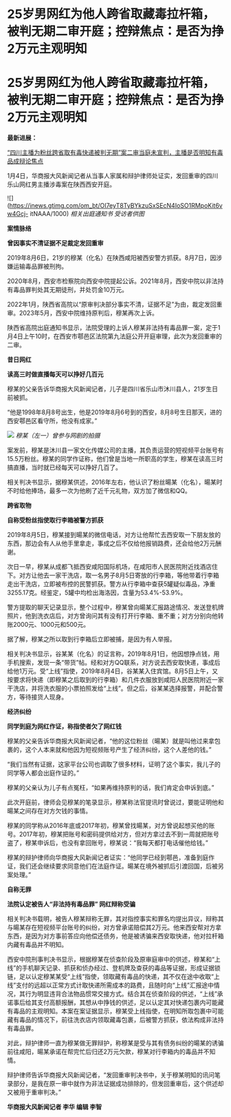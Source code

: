 # 25岁男网红为他人跨省取藏毒拉杆箱，被判无期二审开庭；控辩焦点：是否为挣2万元主观明知

# 25岁男网红为他人跨省取藏毒拉杆箱，被判无期二审开庭；控辩焦点：是否为挣2万元主观明知

**最新进展：**

[“四川主播为粉丝跨省取有毒快递被判无期”案二审当庭未宣判，主播是否明知有毒品成辩论焦点
](https://news.qq.com/rain/a/20240104A08MVL00)

1月4日，华商报大风新闻记者从当事人家属和辩护律师处证实，发回重审的四川乐山网红男主播涉毒案在陕西西安开庭。

![](https://inews.gtimg.com/om_bt/OI7eyT8TyBYkzuSxSEcN4IoSO1RMpoKit6vw4Gcj-
itNAAA/1000) _相关出庭通知书 受访者供图_

**案情脉络**

**曾因事实不清证据不足裁定发回重审**

2019年8月6日，21岁的穆某（化名）在陕西咸阳被西安警方抓获。8月7日，因涉嫌运输毒品罪被刑拘。

2020年8月，西安市检察院向西安中院提起公诉。2021年8月，西安中院以非法持有毒品罪判处其无期徒刑，并处罚金10万元。

2022年1月，陕西省高院以“原审判决部分事实不清，证据不足”为由，裁定发回重审。2023年5月，西安中院维持原判后，穆某再次上诉。

陕西省高院出庭通知书显示，法院受理的上诉人穆某非法持有毒品罪一案，定于1月4日上午10时，在西安市鄠邑区法院第九法庭公开开庭审理，此次为发回重审的二审。

**昔日网红**

**读高三时做直播每天可以挣好几百元**

穆某的父亲告诉华商报大风新闻记者，儿子是四川省乐山市沐川县人，21岁生日前被抓。

“他是1998年8月8号出生，他是2019年8月6号到的西安，8月8号生日那天，进的西安鄠邑区看守所，他没有成家。”

![](https://inews.gtimg.com/om_bt/OlPLYJuvIbgA1LT4AwiiFMZuUwFXFtzsnT7bZ6sVVkpBEAA/1000)
_穆某（左一）曾参与网剧的拍摄_

案发前，穆某是沐川县一家文化传媒公司的主播，其负责运营的短视频平台账号有15.5万粉丝。穆某的同学作证称，他们曾是当地一所职高的学生，穆某在读高三时搞直播，当时就已经每天可以挣好几百了。

相关判决书显示，据穆某供述，2016年左右，他认识了粉丝暘某（化名），暘某时不时给他捧场，最多一次为他刷了近千元礼物，双方加了微信和QQ。

**跨省取物**

**自称受粉丝指使取行李箱被警方抓获**

2019年8月5日，穆某接到暘某的微信电话，对方让他帮忙去西安取一下朋友放的东西，那边会有人从他手里拿走，事成之后不仅给他报销路费，还会给他2万元酬谢。

次日一早，穆某从成都飞抵西安咸阳国际机场，在咸阳市人民医院附近找酒店住下。对方让他去一家干洗店，取一名男子8月5日寄放的行李箱，等他带着行李箱走出干洗店，立即被布控的民警抓获。警方从行李箱中查获5罐疑似毒品，净重3255.17克。经鉴定，5罐中均检出海洛因，含量为53.4%-53.9%。

警方提取的聊天记录显示，整个过程中，穆某曾向暘某汇报路途情况、发送登机牌照片，他到洗衣店后，对方曾询问其有没有打开行李箱、重不重；对方分别向他转账2000元、1000元和500元。

据了解，穆某之所以取到行李箱后立即被捕，是因为有人举报。

相关判决书显示，谷某某（化名）的证言称，2019年8月1日，他因想挣点钱，用手机搜索，发现一条“带货”帖。经和对方QQ联系，对方说去西安取快递，事成后给他1万元。受“上线”指使，2019年8月4日，谷某某入住宾馆。8月5日上午，又按要求将快递（即穆某之后取到的行李箱）和几件衣服放到咸阳人民医院附近一家干洗店，并将洗衣服的小票拍照发给“上线”。但之后，谷某某选择报警，并配合警方，等待接货人现身。

**经济纠纷**

**同学到庭为网红作证，称指使者欠了网红钱**

穆某的父亲告诉华商报大风新闻记者，“他的这位粉丝（暘某）就是叫他过来拿包裹的，这个人本来就和他因为短视频账号产生了经济纠纷，这个人差他的钱。”

“我们当然有证据，这家平台公司也调取了很多材料，证明了这个事实，我儿子的同学等人都会出庭作证的。”

穆某的父亲认为儿子有点冤枉，“如果再维持原判的话，我们肯定会申诉到底。”

此次开庭前，律师会见穆某的笔录显示，穆某称法官提讯时曾说过，要能证明他和暘某之间存在对方欠钱的事情。

穆某的同学称从2016年底或2017年初，穆某曾找暘某，对方曾说起想买他的账号。2017年初，穆某把账号和密码提供给对方，但对方拿过去不到一周就把账号盗了，穆某申诉后，也没有拿回账号，穆某说：“我每天都打电话催他给钱。”

穆某的辩护律师向华商报大风新闻记者证实：“他同学已经到鄠邑，准备到庭作证，我们还会继续要求同意他们在法庭作证。暘某在境外被抓后引渡回国，后被另案处理。”

**自称无罪**

**法院认定被告人“非法持有毒品罪” 网红辩称受骗**

相关判决书载明，被告人穆某辩称无罪，其对指控事实和罪名均提出异议，辩称其与暘某存在短视频平台账号的纠纷，对方曾承诺赔偿其2万元。他来西安帮对方拿东西，是因为对方事前答应向他偿还债务，他是被诱骗来西安取快递，他对拉杆箱内藏有毒品并不明知。

西安中院刑事判决书显示，根据穆某在侦查阶段及原审庭审中的供述，穆某和“上线”的手机聊天记录、抓获和侦办经过、登机牌及查获的毒品等证据，形成证据锁链，足以认定穆某某受“上线”指使，领取藏有毒品的快递，其不仅在途中收取“上线”支付的远超以正常方式计取快递所需成本的路费，且随时向“上线”汇报途中情况，其行为明显违背合法物品惯常交接方式。结合其在侦查阶段的供述，“上线”承诺事后给其支付高额报酬，其想从中挣钱的供述，足以认定其对快递包裹内可能藏有毒品的主观明知。本案在案证据显示，穆某受上线指使，在明知所取包裹中可能藏有毒品的情况下，前往洗衣店内领取藏毒包裹，后被警方抓获，依法构成非法持有毒品罪。

对此，辩护律师一直为穆某做无罪辩护，称穆某是受与其有债务纠纷的暘某的诱骗前往咸阳，暘某承诺在帮完忙后归还2万元欠款，穆某对行李箱内的毒品并不知情。

辩护律师告诉华商报大风新闻记者，“发回重审判决书中，关于穆某明知的讯问笔录部分，是我在原一审中就作为非法证据成功排除的，但发回重审后，这个供述却又被用于重审判决。”

**华商报大风新闻记者 李华 编辑 李智**

